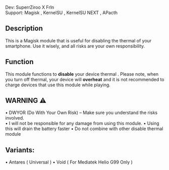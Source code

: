 
Dev: SuperrZiroo X Frln <br />
Support: Magisk , KernelSU , KernelSU NEXT , APacth <br />

## Description

This is a Magisk module that is useful for disabling the thermal of your smartphone.
Use it wisely, and all risks are your own responsibility.

## Function
This module functions to <b>disable</b> your device thermal . Please note, when you turn off thermal, your device will <b>overheat</b> and it is not recommended to charge devices that use this module while playing.

## WARNING ⚠️
• DWYOR (Do With Your Own Risk) – Make sure you understand the risks involved.  
• I will not be responsible for any damage from using this module.
• Using this will drain the battery faster
• Do not combine with other disable thermal module


## Variants:
• Antares ( Universal )
• Void ( For Mediatek Helio G99 Only )
